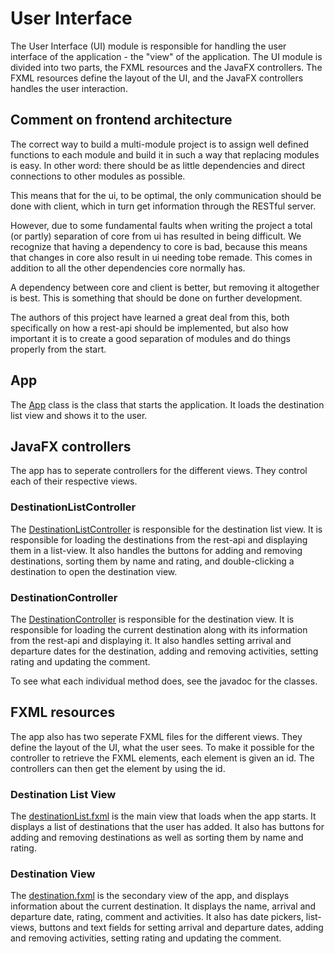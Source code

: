 # User Interface

The User Interface (UI) module is responsible for handling the user interface of the application - the "view" of the application. The UI module is divided into two parts, the FXML resources and the JavaFX controllers. The FXML resources define the layout of the UI, and the JavaFX controllers handles the user interaction.

## Comment on frontend architecture

The correct way to build a multi-module project is to assign well defined functions to each module and build it in such a way that replacing modules is easy.
In other word: there should be as little dependencies and direct connections to other modules as possible.

This means that for the ui, to be optimal, the only communication should be done with client, which in turn get information through the RESTful server.

However, due to some fundamental faults when writing the project a total (or partly) separation of core from ui has resulted in being difficult. We recognize that having a dependency to core is bad, because this means that changes in core also result in ui needing tobe remade. This comes in addition to all the other dependencies core normally has.

A dependency between core and client is better, but removing it altogether is best. This is something that should be done on further development.

The authors of this project have learned a great deal from this, both specifically on how a rest-api should be implemented, but also how important it is to create a good separation of modules and do things properly from the start.


## App

The [App](/travelu/fxui/src/main/java/travelu/fxui/App.java) class is the class that starts the application. It loads the destination list view and shows it to the user.

## JavaFX controllers

The app has to seperate controllers for the different views. They control each of their respective views.

### DestinationListController

The [DestinationListController](/travelu/fxui/src/main/java/travelu/fxui/DestinationListController.java) is responsible for the destination list view. It is responsible for loading the destinations from the rest-api and displaying them in a list-view. It also handles the buttons for adding and removing destinations, sorting them by name and rating, and double-clicking a destination to open the destination view.

### DestinationController

The [DestinationController](/travelu/fxui/src/main/java/travelu/fxui/DestinationController.java) is responsible for the destination view. It is responsible for loading the current destination along with its information from the rest-api and displaying it. It also handles setting arrival and departure dates for the destination, adding and removing activities, setting rating and updating the comment.

To see what each individual method does, see the javadoc for the classes.


## FXML resources

The app also has two seperate FXML files for the different views. They define the layout of the UI, what the user sees. To make it possible for the controller to retrieve the FXML elements, each element is given an id. The controllers can then get the element by using the id.

### Destination List View

The [destinationList.fxml](/travelu/fxui/src/main/resources/travelu/fxui/destinationList.fxml) is the main view that loads when the app starts. It displays a list of destinations that the user has added. It also has buttons for adding and removing destinations as well as sorting them by name and rating.

### Destination View

The [destination.fxml](/travelu/fxui/src/main/resources/travelu/fxui/destination.fxml) is the secondary view of the app, and displays information about the current destination. It displays the name, arrival and departure date, rating, comment and activities. It also has date pickers, list-views, buttons and text fields for setting arrival and departure dates, adding and removing activities, setting rating and updating the comment.
